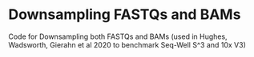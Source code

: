 # Downsampling FASTQs and BAMs
Code for Downsampling both FASTQs and BAMs (used in Hughes, Wadsworth, Gierahn et al 2020 to benchmark Seq-Well S^3 and 10x V3)
